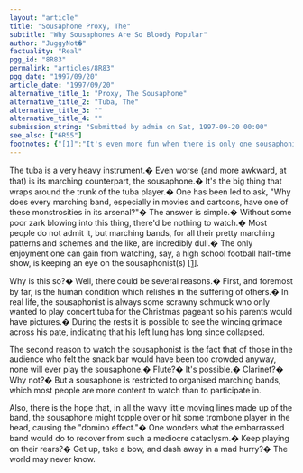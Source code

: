 ```yaml
---
layout: "article"
title: "Sousaphone Proxy, The"
subtitle: "Why Sousaphones Are So Bloody Popular"
author: "JuggyNot�"
factuality: "Real"
pgg_id: "8R83"
permalink: "articles/8R83"
pgg_date: "1997/09/20"
article_date: "1997/09/20"
alternative_title_1: "Proxy, The Sousaphone"
alternative_title_2: "Tuba, The"
alternative_title_3: ""
alternative_title_4: ""
submission_string: "Submitted by admin on Sat, 1997-09-20 00:00"
see_also: ["6R55"]
footnotes: {"[1]":"It's even more fun when there is only one sousaphonist.� (S)he is the ��� only one that must suffer."}
---
```

<div>
<p>The tuba is a very heavy instrument.� Even worse (and more awkward, at that) is its marching counterpart, the sousaphone.� It's the big thing that wraps around the trunk of the tuba player.� One has been led to ask, "Why does every marching band, especially in movies and cartoons, have one of these monstrosities in its arsenal?"� The answer is simple.� Without some poor zark blowing into this thing, there'd be nothing to watch.� Most people do not admit it, but marching bands, for all their pretty marching patterns and schemes and the like, are incredibly dull.� The only enjoyment one can gain from watching, say, a high school football half-time show, is keeping an eye on the sousaphonist(s) <a href="#footnotes.1" class="footnote-link">[1]</a>.</p>
<p>Why is this so?� Well, there could be several reasons.� First, and foremost by far, is the human condition which relishes in the suffering of others.� In real life, the sousaphonist is always some scrawny schmuck who only wanted to play concert tuba for the Christmas pageant so his parents would have pictures.� During the rests it is possible to see the wincing grimace across his pate, indicating that his left lung has long since collapsed.</p>
<p>The second reason to watch the sousaphonist is the fact that of those in the audience who felt the snack bar would have been too crowded anyway, none will ever play the sousaphone.� Flute?� It's possible.� Clarinet?� Why not?� But a sousaphone is restricted to organised marching bands, which most people are more content to watch than to participate in.</p>
<p>Also, there is the hope that, in all the wavy little moving lines made up of the band, the sousaphone might topple over or hit some trombone player in the head, causing the "domino effect."� One wonders what the embarrassed band would do to recover from such a mediocre cataclysm.� Keep playing on their rears?� Get up, take a bow, and dash away in a mad hurry?� The world may never know.</p>
</div>
